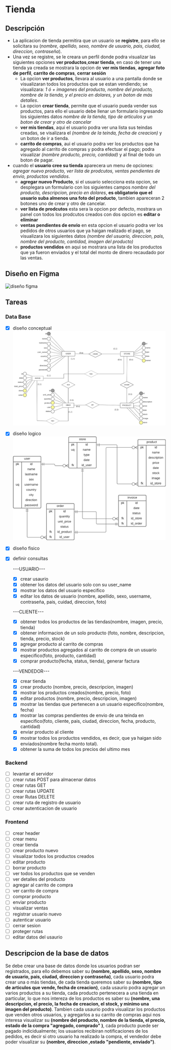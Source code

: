 # Tienda

## Descripción
* La aplicacion de tienda permitira que un usuario se **registre**, para ello se solicitara su (*nombre, apellido, sexo, nombre de usuario, pais, ciudad, direccion, contraseña*).
* Una vez se registre, se le creara un perfil donde podra visualizar las siguientes opciones **ver productos**,**crear tienda**, en caso de tener una tienda ya creada se mostrara la opcion de **ver mis tiendas**, **agregar foto de perfil**, **carrito de compras**, **cerrar sesión**
  * La opcion **ver productos**, llevara al usuario a una pantalla donde se visualizaran todos los productos que se estan vendiendo; se visualizara: *1 ó + imagenes del producto, nombre del producto, nombre de la tienda, y el precio en dolares, y un boton de más detalles*.
  * La opcion **crear tienda**, permite que el usuario pueda vender sus productos, para ello el usuario debe llenar un formulario ingresando los siguientes datos *nombre de la tienda, tipo de articulos y un boton de crear y otro de cancelar*
  * **ver mis tiendas**, aqui el usuario podra ver una lista sus teindas creadas, se visalizara el *(nombre de la teinda, fecha de creacion)* y un boton de ir a tienda.
  * **carrito de compras**, aui el usuario podra ver los productos que ha agregado al carrito de compras y podra efectuar el pago; podra visualizar *(nombre producto, precio, cantidad)* y al final de todo un boton de pagar.
* cuando el **usuario cree su tienda** aparecera un menu de opciones: *agregar nuevo producto, ver lista de prodcutos, ventas pendientes de envio, productos vendidos*.
  * **agregar nuevo Producto**, si el usuario selecciona esta opcion, se desplegara un formulario con los siguientes campos *nombre del producto, descripcion, precio en dolares*, **es obligatorio que el usuario suba almenos una foto del producto**, tambien apareceran 2 botones uno de crear y otro de cancelar.
  * **ver lista de prodcutos** esta sera la opcion por defecto, mostrara un panel con todos los prodcutos creados con dos opcion es **editar o eliminar**
  * **ventas pendientes de envio** en esta opcion el usuario podra ver los pedidos de otros usuarios que ya haigan realizado el pago,  se visualizara los siguientes datos *(nombre del usuario, direccion, pais, nombre del producto, cantidad, imagen del producto)* 
  * **productos vendidos** en aqui se mostrara una lista de los productos que ya fueron enviados y el total del monto de dinero recaudado por las ventas.

## Diseño en Figma
![diseño figma](./readme-img/dise%C3%B1o-figma.png)

## Tareas
### Data Base
* [x] diseño conceptual
  ![diseño conceptual](./readme-img/store-DC.jpg)
* [x] diseño logico
  ![diseño logico](./readme-img/store-DL.jpg)
* [x] diseño fisico
* [x] definir consultas
  
  ---USUARIO---
  * [x] crear usaurio
  * [x] obtener los datos del usuario solo con su user_name
  * [x] mostrar los datos del usuario especifico
  * [x] editar los datos de usuario (nombre, apellido, sexo, username, contraseña, pais, cuidad, direccion, foto)
  
  ---CLIENTE---
  * [x] obtener todos los productos de las tiendas(nombre, imagen, precio, tienda)
  * [x] obtener informacion de un solo producto (foto, nombre, descripcion, tienda, precio, stock)
  * [x] agregar producto al carrito de compras 
  * [x] mostrar productos agregados al carrito de compra de un usuario especifico(foto, producto, cantidad)
  * [x] comprar producto(fecha, status, tienda), generar factura
  
  ---VENDEDOR---
  * [x] crear tienda
  * [x] crear producto (nombre, precio, descripcion, imagen)
  * [x] mostrar los productos creados(nombre, precio, foto)
  * [x] editar productos (nombre, precio, descripcion, imagen)
  * [x] mostrar las tiendas que pertenecen a un usuario especifico(nombre, fecha)
  * [x] mostrar las compras pendientes de envio de una teinda en especifico(foto, cliente, pais, ciudad, direccion, fecha, producto, cantidad)
  * [x] enviar producto al cliente
  * [x] mostrar todos los productos vendidos, es decir, que ya haigan sido enviados(nombre fecha monto total).
  * [x] obtener la suma de todos los precios del ultimo mes
### Backend
* [ ] levantar el servidor
* [ ] crear rutas POST para almacenar datos
* [ ] crear rutas GET
* [ ] crear rutas UPDATE
* [ ] crear Rutas DELETE
* [ ] crear ruta de registro de usuario
* [ ] crear autenticacion de usuario
### Frontend
* [ ] crear header
* [ ] crear menu
* [ ] crear tienda
* [ ] crear producto nuevo
* [ ] visualizar todos los productos creados
* [ ] editar producto
* [ ] borrar producto 
* [ ] ver todos los productos que se venden
* [ ] ver detalles del producto
* [ ] agregar al carrito de compra
* [ ] ver carrito de compra
* [ ] comprar producto
* [ ] enviar producto
* [ ] visualizar ventas
* [ ] registrar usuario nuevo
* [ ] autenticar usuario
* [ ] cerrar sesion
* [ ] proteger rutas
* [ ] editar datos del usaurio

## Descripcion de la base de datos
Se debe crear una base de datos donde los usuarios podran ser registrados, para ello debemos saber su **(nombre, apellido, sexo, nombre de usuario, pais, ciudad, direccion y contraseña)**, cada usuario podra crear una o más tiendas, de cada tienda queremos saber su **(nombre, tipo de articulos que vende, fecha de creacion)**, cada usaurio podra agregar un varios productos a su tienda, cada producto pertenecera a una tienda en particular, lo que nos intereza de los productos es saber su **(nombre, una descripcion, el precio, la fecha de creacion, el stock, y minimo una imagen del producto)**.
Tambien cada usaurio podra visualizar los productos que venden otros usuarios, y agregarlos a su carrito de compras aqui nos interesa visualizar su **(nombre del producto, nombre de la tienda, el precio, estado de la compra "agregado, comprado" )**, cada producto puede ser pagado indicidualmente; los usuarios recibiran notificaciones de los pedidos, es decir si otro usuario ha realizado la compra, el vendedor debe poder visualizar su **(nombre, direccion ,estado "pendiente, enviado")**.   